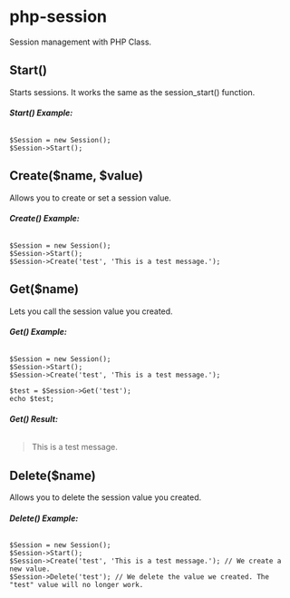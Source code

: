 # php-session
Session management with PHP Class.

## **Start()**
Starts sessions. It works the same as the session_start() function.

###### **Start() Example:**
```
$Session = new Session();
$Session->Start();
```

## **Create($name, $value)**
Allows you to create or set a session value.

###### **Create() Example:**
```
$Session = new Session();
$Session->Start();
$Session->Create('test', 'This is a test message.');
```

## **Get($name)**
Lets you call the session value you created.

###### **Get() Example:**
```
$Session = new Session();
$Session->Start();
$Session->Create('test', 'This is a test message.');

$test = $Session->Get('test');
echo $test;
```
###### **Get() Result:**
> This is a test message.

## **Delete($name)**
Allows you to delete the session value you created.

###### **Delete() Example:**
```
$Session = new Session();
$Session->Start();
$Session->Create('test', 'This is a test message.'); // We create a new value.
$Session->Delete('test'); // We delete the value we created. The "test" value will no longer work.
```
